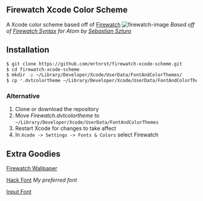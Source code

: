 ## Firewatch Xcode Color Scheme
A Xcode color scheme based off of [Firewatch]
![firewatch-image](https://cloud.githubusercontent.com/assets/1743953/16472951/b96f0bc2-3e2e-11e6-8821-75b934ac42e6.png)
_Based off of [Firewatch Syntax] for Atom by [Sebastian Szturo]_

## Installation
```bash
$ git clone https://github.com/mrtnrst/firewatch-xcode-scheme.git
$ cd firewatch-xcode-scheme
$ mkdir -p ~/Library/Developer/Xcode/UserData/FontAndColorThemes/
$ cp *.dvtcolortheme ~/Library/Developer/Xcode/UserData/FontAndColorThemes/
```
### Alternative
1. Clone or download the repository
2. Move _Firewatch.dvtcolortheme_ to `~/Library/Developer/Xcode/UserData/FontAndColorThemes`
3. Restart Xcode for changes to take affect
4. In `Xcode -> Settings -> Fonts & Colors` select Firewatch

## Extra Goodies
[Firewatch Wallpaper]

[Hack Font]   _My preferred font_

[Input Font]


<!-- URLS -->

[Firewatch]:http://www.firewatchgame.com
[Sebastian Szturo]:https://www.github.com/SebastianSzturo
[Firewatch Syntax]:https://www.github.com/SebastianSzturo/firewatch-syntax
[Firewatch Wallpaper]:http://blog.camposanto.com/post/138965082204/firewatch-launch-wallpaper-when-we-redid-the
[Hack Font]:https://www.sourcefoundry.org/hack
[Input Font]:http://input.fontbureau.com
